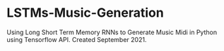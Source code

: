 # LSTMs-Music-Generation
Using Long Short Term Memory RNNs to Generate Music Midi in Python using Tensorflow API. Created September 2021.
